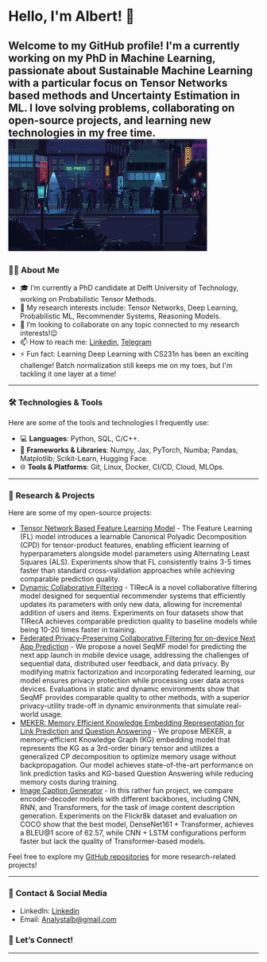 # Hello, I'm Albert! 👋

Welcome to my GitHub profile! I'm a currently working on my PhD in Machine Learning, passionate about Sustainable Machine Learning with a particular focus on Tensor Networks based methods and Uncertainty Estimation in ML. I love solving problems, collaborating on open-source projects, and learning new technologies in my free time. 
<img src="cool.gif" width="400" />
---

### 👨‍💻 **About Me**

- 🎓 I’m currently a PhD candidate at Delft University of Technology, working on Probabilistic Tensor Methods.
- 🔭 My research interests include: Tensor Networks, Deep Learning, Probabilistic ML, Recommender Systems, Reasoning Models.
- 👯 I’m looking to collaborate on any topic connected to my research interests!😉
- 📫 How to reach me: [Linkedin](https://www.linkedin.com/in/albert-sayapin/), [Telegram](https://t.me/Albpyml)
- ⚡ Fun fact: Learning Deep Learning with CS231n has been an exciting challenge! Batch normalization still keeps me on my toes, but I'm tackling it one layer at a time!

---

### 🛠️ **Technologies & Tools**

Here are some of the tools and technologies I frequently use:

- 💻 **Languages**: Python, SQL, C/C++.
- 🔧 **Frameworks & Libraries**: Numpy, Jax, PyTorch, Numba; Pandas, Matplotlib; Scikit-Learn, Hugging Face.
- 🌐 **Tools & Platforms**: Git, Linux, Docker, CI/CD, Cloud, MLOps.

---

### 📂 **Research & Projects**

Here are some of my open-source projects:

- [Tensor Network Based Feature Learning Model](https://github.com/AlbMLpy/TN-FL-Model) - The Feature Learning (FL) model introduces a learnable Canonical Polyadic Decomposition (CPD) for tensor-product features, enabling efficient learning of hyperparameters alongside model parameters using Alternating Least Squares (ALS). Experiments show that FL consistently trains 3-5 times faster than standard cross-validation approaches while achieving comparable prediction quality.
- [Dynamic Collaborative Filtering](https://github.com/AlbMLpy/DynamicCF) - TIRecA is a novel collaborative filtering model designed for sequential recommender systems that efficiently updates its parameters with only new data, allowing for incremental addition of users and items. Experiments on four datasets show that TIRecA achieves comparable prediction quality to baseline models while being 10-20 times faster in training.
- [Federated Privacy-Preserving Collaborative Filtering for on-device Next App Prediction](https://link.springer.com/article/10.1007/s11257-024-09395-0) - 
We propose a novel SeqMF model for predicting the next app launch in mobile device usage, addressing the challenges of sequential data, distributed user feedback, and data privacy. By modifying matrix factorization and incorporating federated learning, our model ensures privacy protection while processing user data across devices. Evaluations in static and dynamic environments show that SeqMF provides comparable quality to other methods, with a superior privacy-utility trade-off in dynamic environments that simulate real-world usage.
- [MEKER: Memory Efficient Knowledge Embedding Representation for
Link Prediction and Question Answering](https://github.com/AlbMLpy/meker) - We propose MEKER, a memory-efficient Knowledge Graph (KG) embedding model that represents the KG as a 3rd-order binary tensor and utilizes a generalized CP decomposition to optimize memory usage without backpropagation. Our model achieves state-of-the-art performance on link prediction tasks and KG-based Question Answering while reducing memory costs during training.
- [Image Caption Generator](https://github.com/AlbMLpy/Image-Caption-Generator) - In this rather fun project, we compare encoder-decoder models with different backbones, including CNN, RNN, and Transformers, for the task of image content description generation. Experiments on the Flickr8k dataset and evaluation on COCO show that the best model, DenseNet161 + Transformer, achieves a BLEU@1 score of 62.57, while CNN + LSTM configurations perform faster but lack the quality of Transformer-based models.

Feel free to explore my [GitHub repositories](https://github.com/AlbMLpy) for more research-related projects!

---

### 📧 **Contact & Social Media**

- LinkedIn: [Linkedin](https://www.linkedin.com/in/albert-sayapin/)
- Email: Analystalb@gmail.com
### 💬 **Let’s Connect!**
---
